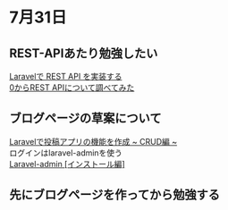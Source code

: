# 7月31日
## REST-APIあたり勉強したい
[Laravelで REST API を実装する](https://noumenon-th.net/programming/2020/02/12/laravel-api/)  
[0からREST APIについて調べてみた](https://qiita.com/masato44gm/items/dffb8281536ad321fb08)

## ブログページの草案について
[Laravelで投稿アプリの機能を作成 ~ CRUD編 ~](https://qiita.com/dai_designing/items/cf6944f9cd0ac08f4e3e)  
ログインはlaravel-adminを使う  
[Laravel-admin [インストール編]](https://qiita.com/takamisa/items/eecdaaa3baa3a4b548f7)

## 先にブログページを作ってから勉強する